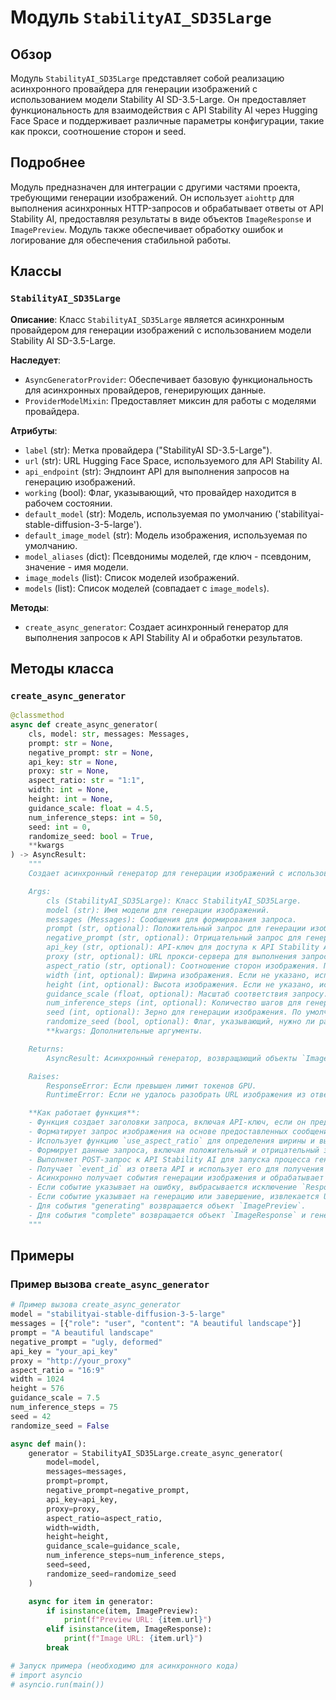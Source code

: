 # Модуль `StabilityAI_SD35Large`

## Обзор

Модуль `StabilityAI_SD35Large` представляет собой реализацию асинхронного провайдера для генерации изображений с использованием модели Stability AI SD-3.5-Large. Он предоставляет функциональность для взаимодействия с API Stability AI через Hugging Face Space и поддерживает различные параметры конфигурации, такие как прокси, соотношение сторон и seed.

## Подробнее

Модуль предназначен для интеграции с другими частями проекта, требующими генерации изображений. Он использует `aiohttp` для выполнения асинхронных HTTP-запросов и обрабатывает ответы от API Stability AI, предоставляя результаты в виде объектов `ImageResponse` и `ImagePreview`. Модуль также обеспечивает обработку ошибок и логирование для обеспечения стабильной работы.

## Классы

### `StabilityAI_SD35Large`

**Описание**: Класс `StabilityAI_SD35Large` является асинхронным провайдером для генерации изображений с использованием модели Stability AI SD-3.5-Large.

**Наследует**:
- `AsyncGeneratorProvider`: Обеспечивает базовую функциональность для асинхронных провайдеров, генерирующих данные.
- `ProviderModelMixin`: Предоставляет миксин для работы с моделями провайдера.

**Атрибуты**:
- `label` (str): Метка провайдера ("StabilityAI SD-3.5-Large").
- `url` (str): URL Hugging Face Space, используемого для API Stability AI.
- `api_endpoint` (str): Эндпоинт API для выполнения запросов на генерацию изображений.
- `working` (bool): Флаг, указывающий, что провайдер находится в рабочем состоянии.
- `default_model` (str): Модель, используемая по умолчанию ('stabilityai-stable-diffusion-3-5-large').
- `default_image_model` (str): Модель изображения, используемая по умолчанию.
- `model_aliases` (dict): Псевдонимы моделей, где ключ - псевдоним, значение - имя модели.
- `image_models` (list): Список моделей изображений.
- `models` (list): Список моделей (совпадает с `image_models`).

**Методы**:
- `create_async_generator`: Создает асинхронный генератор для выполнения запросов к API Stability AI и обработки результатов.

## Методы класса

### `create_async_generator`

```python
@classmethod
async def create_async_generator(
    cls, model: str, messages: Messages,
    prompt: str = None,
    negative_prompt: str = None,
    api_key: str = None, 
    proxy: str = None,
    aspect_ratio: str = "1:1",
    width: int = None,
    height: int = None,
    guidance_scale: float = 4.5,
    num_inference_steps: int = 50,
    seed: int = 0,
    randomize_seed: bool = True,
    **kwargs
) -> AsyncResult:
    """
    Создает асинхронный генератор для генерации изображений с использованием API Stability AI.

    Args:
        cls (StabilityAI_SD35Large): Класс StabilityAI_SD35Large.
        model (str): Имя модели для генерации изображений.
        messages (Messages): Сообщения для формирования запроса.
        prompt (str, optional): Положительный запрос для генерации изображения. По умолчанию `None`.
        negative_prompt (str, optional): Отрицательный запрос для генерации изображения. По умолчанию `None`.
        api_key (str, optional): API-ключ для доступа к API Stability AI. По умолчанию `None`.
        proxy (str, optional): URL прокси-сервера для выполнения запросов. По умолчанию `None`.
        aspect_ratio (str, optional): Соотношение сторон изображения. По умолчанию "1:1".
        width (int, optional): Ширина изображения. Если не указано, используется значение из `aspect_ratio`.
        height (int, optional): Высота изображения. Если не указано, используется значение из `aspect_ratio`.
        guidance_scale (float, optional): Масштаб соответствия запросу. По умолчанию 4.5.
        num_inference_steps (int, optional): Количество шагов для генерации изображения. По умолчанию 50.
        seed (int, optional): Зерно для генерации изображения. По умолчанию 0.
        randomize_seed (bool, optional): Флаг, указывающий, нужно ли рандомизировать зерно. По умолчанию `True`.
        **kwargs: Дополнительные аргументы.

    Returns:
        AsyncResult: Асинхронный генератор, возвращающий объекты `ImagePreview` и `ImageResponse`.

    Raises:
        ResponseError: Если превышен лимит токенов GPU.
        RuntimeError: Если не удалось разобрать URL изображения из ответа API.

    **Как работает функция**:
    - Функция создает заголовки запроса, включая API-ключ, если он предоставлен.
    - Форматирует запрос изображения на основе предоставленных сообщений.
    - Использует функцию `use_aspect_ratio` для определения ширины и высоты изображения на основе соотношения сторон.
    - Формирует данные запроса, включая положительный и отрицательный запросы, seed, флаг рандомизации seed, ширину, высоту, масштаб соответствия запросу и количество шагов для генерации изображения.
    - Выполняет POST-запрос к API Stability AI для запуска процесса генерации изображения.
    - Получает `event_id` из ответа API и использует его для получения событий генерации изображения.
    - Асинхронно получает события генерации изображения и обрабатывает их.
    - Если событие указывает на ошибку, выбрасывается исключение `ResponseError`.
    - Если событие указывает на генерацию или завершение, извлекается URL изображения из данных события.
    - Для события "generating" возвращается объект `ImagePreview`.
    - Для события "complete" возвращается объект `ImageResponse` и генератор завершается.
    """
```

## Примеры

### Пример вызова `create_async_generator`

```python
# Пример вызова create_async_generator
model = "stabilityai-stable-diffusion-3-5-large"
messages = [{"role": "user", "content": "A beautiful landscape"}]
prompt = "A beautiful landscape"
negative_prompt = "ugly, deformed"
api_key = "your_api_key"
proxy = "http://your_proxy"
aspect_ratio = "16:9"
width = 1024
height = 576
guidance_scale = 7.5
num_inference_steps = 75
seed = 42
randomize_seed = False

async def main():
    generator = StabilityAI_SD35Large.create_async_generator(
        model=model,
        messages=messages,
        prompt=prompt,
        negative_prompt=negative_prompt,
        api_key=api_key,
        proxy=proxy,
        aspect_ratio=aspect_ratio,
        width=width,
        height=height,
        guidance_scale=guidance_scale,
        num_inference_steps=num_inference_steps,
        seed=seed,
        randomize_seed=randomize_seed
    )

    async for item in generator:
        if isinstance(item, ImagePreview):
            print(f"Preview URL: {item.url}")
        elif isinstance(item, ImageResponse):
            print(f"Image URL: {item.url}")
        break

# Запуск примера (необходимо для асинхронного кода)
# import asyncio
# asyncio.run(main())